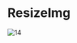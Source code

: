# ResizeImg
![14](https://user-images.githubusercontent.com/48380521/197060496-00261172-ad1a-4484-badd-bb82f8dee046.png)
